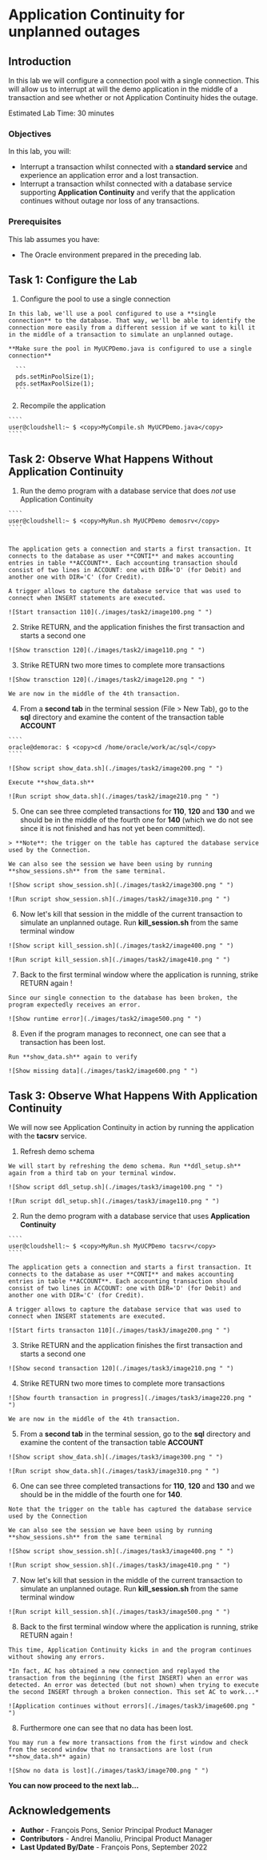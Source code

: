 # Application Continuity for unplanned outages

## Introduction

In this lab we will configure a connection pool with a single connection. This will allow us to interrupt at will the demo application in the middle of a transaction and see whether or not Application Continuity hides the outage.

Estimated Lab Time: 30 minutes


### Objectives

In this lab, you will:

* Interrupt a transaction whilst connected with a **standard service** and experience an application error and a lost transaction.
* Interrupt a transaction whilst connected with a database service supporting **Application Continuity** and verify that the application continues without outage nor loss of any transactions.


### Prerequisites

This lab assumes you have:
* The Oracle environment prepared in the preceding lab.


## Task 1: Configure the Lab

  1. Configure the pool to use a single connection

    In this lab, we'll use a pool configured to use a **single connection** to the database. That way, we'll be able to identify the connection more easily from a different session if we want to kill it in the middle of a transaction to simulate an unplanned outage.

    **Make sure the pool in MyUCPDemo.java is configured to use a single connection**

      ```
      pds.setMinPoolSize(1);
      pds.setMaxPoolSize(1);
      ```

  2. Recompile the application

    ````
    user@cloudshell:~ $ <copy>MyCompile.sh MyUCPDemo.java</copy>
    ````


## Task 2: Observe What Happens **Without** Application Continuity

  1. Run the demo program with a database service that does *not* use Application Continuity

    ````
    user@cloudshell:~ $ <copy>MyRun.sh MyUCPDemo demosrv</copy>
    ````


    The application gets a connection and starts a first transaction. It connects to the database as user **CONTI** and makes accounting entries in table **ACCOUNT**. Each accounting transaction should consist of two lines in ACCOUNT: one with DIR='D' (for Debit) and another one with DIR='C' (for Credit).

    A trigger allows to capture the database service that was used to connect when INSERT statements are executed.

    ![Start transaction 110](./images/task2/image100.png " ")

  2. Strike RETURN, and the application finishes the first transaction and starts a second one

    ![Show transction 120](./images/task2/image110.png " ")

  3. Strike RETURN two more times to complete more transactions

    ![Show transction 120](./images/task2/image120.png " ")

    We are now in the middle of the 4th transaction.

  4. From a **second tab** in the terminal session (File > New Tab), go to the **sql** directory and examine the content of the transaction table **ACCOUNT**

    ````
    oracle@demorac: $ <copy>cd /home/oracle/work/ac/sql</copy>
    ````

    ![Show script show_data.sh](./images/task2/image200.png " ")

    Execute **show_data.sh**

    ![Run script show_data.sh](./images/task2/image210.png " ")

  5. One can see three completed transactions for **110**, **120** and **130** and we should be in the middle of the fourth one for **140** (which we do not see since it is not finished and has not yet been committed).

    > **Note**: the trigger on the table has captured the database service used by the Connection.

    We can also see the session we have been using by running **show_sessions.sh** from the same terminal.

    ![Show script show_session.sh](./images/task2/image300.png " ")

    ![Run script show_session.sh](./images/task2/image310.png " ")

  6. Now let's kill that session in the middle of the current transaction to simulate an unplanned outage. Run **kill_session.sh** from the same terminal window

    ![Show script kill_session.sh](./images/task2/image400.png " ")

    ![Run script kill_session.sh](./images/task2/image410.png " ")

  7. Back to the first terminal window where the application is running, strike RETURN again !

    Since our single connection to the database has been broken, the program expectedly receives an error.

    ![Show runtime error](./images/task2/image500.png " ")

  8. Even if the program manages to reconnect, one can see that a transaction has been lost.

    Run **show_data.sh** again to verify

    ![Show missing data](./images/task2/image600.png " ")


## Task 3: Observe What Happens **With** Application Continuity

  We will now see Application Continuity in action by running the application with the **tacsrv** service.

  1. Refresh demo schema

    We will start by refreshing the demo schema. Run **ddl_setup.sh** again from a third tab on your terminal window.

    ![Show script ddl_setup.sh](./images/task3/image100.png " ")

    ![Run script ddl_setup.sh](./images/task3/image110.png " ")


  2. Run the demo program with a database service that uses **Application Continuity**

    ````
    user@cloudshell:~ $ <copy>MyRun.sh MyUCPDemo tacsrv</copy>
    ````

    The application gets a connection and starts a first transaction. It connects to the database as user **CONTI** and makes accounting entries in table **ACCOUNT**. Each accounting transaction should consist of two lines in ACCOUNT: one with DIR='D' (for Debit) and another one with DIR='C' (for Credit).

    A trigger allows to capture the database service that was used to connect when INSERT statements are executed.

    ![Start firts transacton 110](./images/task3/image200.png " ")

  3. Strike RETURN and the application finishes the first transaction and starts a second one

    ![Show second transaction 120](./images/task3/image210.png " ")

  4. Strike RETURN two more times to complete more transactions

    ![Show fourth transaction in progress](./images/task3/image220.png " ")

    We are now in the middle of the 4th transaction.

  5. From a **second tab** in the terminal session, go to the **sql** directory and examine the content of the transaction table **ACCOUNT**

    ![Show script show_data.sh](./images/task3/image300.png " ")

    ![Run script show_data.sh](./images/task3/image310.png " ")

  6. One can see three completed transactions for **110**, **120** and **130** and we should be in the middle of the fourth one for **140**.

    Note that the trigger on the table has captured the database service used by the Connection

    We can also see the session we have been using by running **show_sessions.sh** from the same terminal

    ![Show script show_session.sh](./images/task3/image400.png " ")

    ![Run script show_session.sh](./images/task3/image410.png " ")

  7. Now let's kill that session in the middle of the current transaction to simulate an unplanned outage. Run **kill_session.sh** from the same terminal window

    ![Run script kill_session.sh](./images/task3/image500.png " ")

  8. Back to the first terminal window where the application is running, strike RETURN again !

    This time, Application Continuity kicks in and the program continues without showing any errors.

    *In fact, AC has obtained a new connection and replayed the transaction from the beginning (the first INSERT) when an error was detected. An error was detected (but not shown) when trying to execute the second INSERT through a broken connection. This set AC to work...*

    ![Application continues without errors](./images/task3/image600.png " ")

  8. Furthermore one can see that no data has been lost.

    You may run a few more transactions from the first window and check from the second window that no transactions are lost (run **show_data.sh** again)

    ![Show no data is lost](./images/task3/image700.png " ")


**You can now proceed to the next lab…**


## Acknowledgements
* **Author** - François Pons, Senior Principal Product Manager
* **Contributors** - Andrei Manoliu, Principal Product Manager
* **Last Updated By/Date** - François Pons, September 2022
